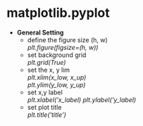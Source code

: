 # matplotlib.pyplot
* **General Setting**
  * define the figure size (h, w)  
  *plt.figure(figsize=(h, w))*
  * set background grid  
  *plt.grid(True)*
  * set the x, y lim  
  *plt.xlim(x_low, x_up)*  
  *plt.ylim(y_low, y_up)*
  * set x,y label  
  *plt.xlabel('x_label)*
  *plt.ylabel('y_label)*
  * set plot title  
  *plt.title('title')*

